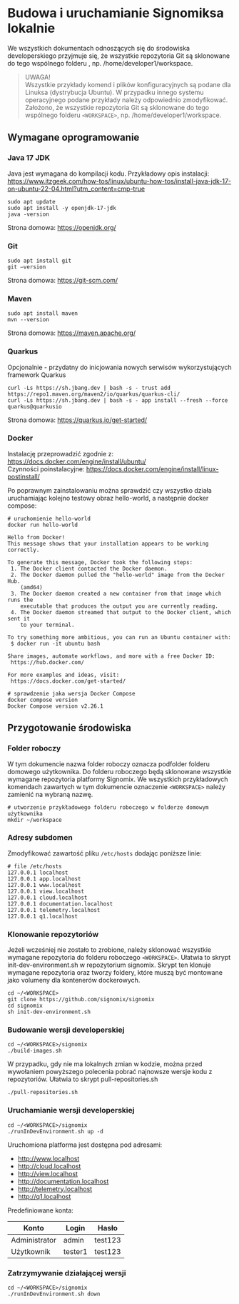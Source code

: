 # Budowa i uruchamianie Signomiksa lokalnie

We wszystkich dokumentach odnoszących się do środowiska developerskiego przyjmuje się, że wszystkie repozytoria Git są sklonowane do tego wspólnego folderu <WORKSPACE>, np. /home/developer1/workspace.

> UWAGA!<br>
> Wszystkie przykłady komend i plików konfiguracyjnych są podane dla Linuksa (dystrybucja Ubuntu). W przypadku innego systemu operacyjnego podane przykłady należy odpowiednio zmodyfikować.
><br> Założono, że wszystkie repozytoria Git są sklonowane do tego wspólnego folderu `<WORKSPACE>`, np. /home/developer1/workspace.

## Wymagane oprogramowanie

### Java 17 JDK

Java jest wymagana do kompilacji kodu. Przykładowy opis instalacji: https://www.itzgeek.com/how-tos/linux/ubuntu-how-tos/install-java-jdk-17-on-ubuntu-22-04.html?utm_content=cmp-true

```shell
sudo apt update
sudo apt install -y openjdk-17-jdk
java -version
```
Strona domowa: https://openjdk.org/

### Git

```shell
sudo apt install git
git –version
```

Strona domowa:  https://git-scm.com/

### Maven

```shell
sudo apt install maven
mvn --version
```

Strona domowa: https://maven.apache.org/

### Quarkus

Opcjonalnie - przydatny do inicjowania nowych serwisów wykorzystujących framework Quarkus

```shell
curl -Ls https://sh.jbang.dev | bash -s - trust add https://repo1.maven.org/maven2/io/quarkus/quarkus-cli/
curl -Ls https://sh.jbang.dev | bash -s - app install --fresh --force quarkus@quarkusio
```

Strona domowa: https://quarkus.io/get-started/

### Docker

Instalację przeprowadzić zgodnie z: https://docs.docker.com/engine/install/ubuntu/ <br>
Czynności poinstalacyjne: https://docs.docker.com/engine/install/linux-postinstall/

Po poprawnym zainstalowaniu można sprawdzić czy wszystko działa uruchamiając kolejno testowy obraz hello-world, a następnie docker compose:

```shell
# uruchomienie hello-world
docker run hello-world

Hello from Docker!
This message shows that your installation appears to be working correctly.

To generate this message, Docker took the following steps:
 1. The Docker client contacted the Docker daemon.
 2. The Docker daemon pulled the "hello-world" image from the Docker Hub.
    (amd64)
 3. The Docker daemon created a new container from that image which runs the
    executable that produces the output you are currently reading.
 4. The Docker daemon streamed that output to the Docker client, which sent it
    to your terminal.

To try something more ambitious, you can run an Ubuntu container with:
 $ docker run -it ubuntu bash

Share images, automate workflows, and more with a free Docker ID:
 https://hub.docker.com/

For more examples and ideas, visit:
 https://docs.docker.com/get-started/

# sprawdzenie jaka wersja Docker Compose
docker compose version
Docker Compose version v2.26.1

```

## Przygotowanie środowiska

### Folder roboczy

W tym dokumencie nazwa folder roboczy oznacza podfolder folderu domowego użytkownika. Do folderu roboczego będą sklonowane wszystkie wymagane repozytoria platformy Signomix. We wszystkich przykładowych komendach zawartych w  tym dokumencie oznaczenie `<WORKSPACE>` należy zamienić na wybraną nazwę.

```shell
# utworzenie przykładowego folderu roboczego w folderze domowym użytkownika
mkdir ~/workspace
```

### Adresy subdomen

Zmodyfikować zawartość pliku `/etc/hosts` dodając poniższe linie:

```
# file /etc/hosts
127.0.0.1 localhost
127.0.0.1 app.localhost
127.0.0.1 www.localhost
127.0.0.1 view.localhost
127.0.0.1 cloud.localhost
127.0.0.1 documentation.localhost
127.0.0.1 telemetry.localhost
127.0.0.1 q1.localhost
```

### Klonowanie repozytoriów

Jeżeli wcześniej nie zostało to zrobione, należy sklonować wszystkie wymagane repozytoria do folderu roboczego `<WORKSPACE>`. Ułatwia to skrypt init-dev-environment.sh w repozytorium signomix. Skrypt ten klonuje wymagane repozytoria oraz tworzy foldery, które muszą być montowane jako volumeny dla kontenerów dockerowych.

```shell
cd ~/<WORKSPACE>
git clone https://github.com/signomix/signomix
cd signomix
sh init-dev-environment.sh
```

### Budowanie wersji developerskiej

```shell
cd ~/<WORKSPACE>/signomix
./build-images.sh
```

W przypadku, gdy nie ma lokalnych zmian w kodzie, można przed wywołaniem powyższego polecenia pobrać najnowsze wersje kodu z repozytoriów. Ułatwia to skrypt pull-repositories.sh

```shell
./pull-repositories.sh
```

### Uruchamianie wersji developerskiej

```shell
cd ~/<WORKSPACE>/signomix
./runInDevEnvironment.sh up -d
```

Uruchomiona platforma jest dostępna pod adresami:
- http://www.localhost
- http://cloud.localhost
- http://view.localhost
- http://documentation.localhost
- http://telemetry.localhost
- http://q1.localhost

Predefiniowane konta:

|Konto|Login|Hasło|
|---|---|---|
|Administrator|admin|test123
|Użytkownik|tester1|test123|


### Zatrzymywanie działającej wersji

```shell
cd ~/<WORKSPACE>/signomix
./runInDevEnvironment.sh down
```